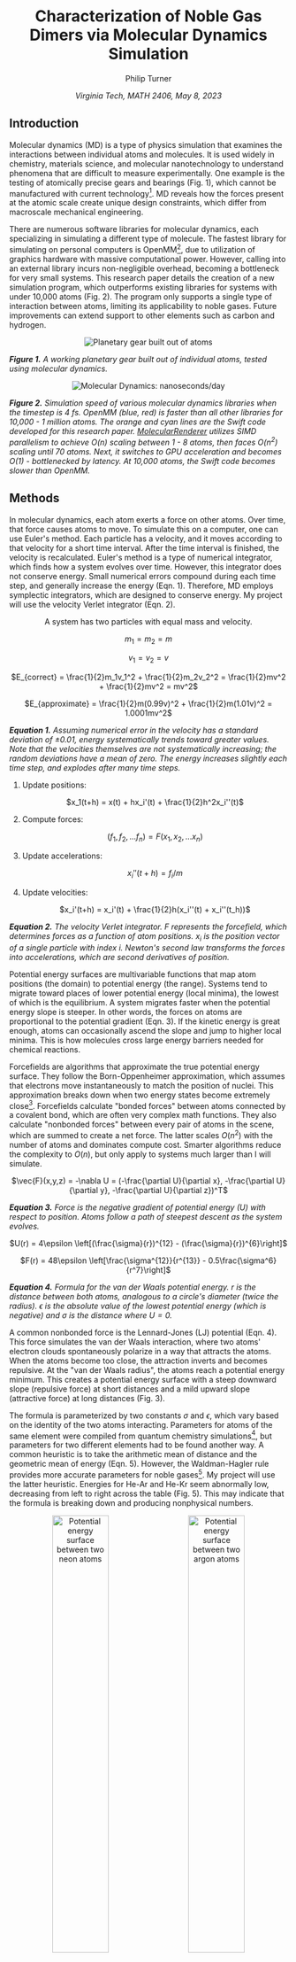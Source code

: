 <div align="center">

# Characterization of Noble Gas Dimers via Molecular Dynamics Simulation

Philip Turner

<i>Virginia Tech, MATH 2406, May 8, 2023</i>

</div>

## Introduction

Molecular dynamics (MD) is a type of physics simulation that examines the interactions between individual atoms and molecules. It is used widely in chemistry, materials science, and molecular nanotechnology to understand phenomena that are difficult to measure experimentally. One example is the testing of atomically precise gears and bearings (Fig. 1), which cannot be manufactured with current technology[^1]. MD reveals how the forces present at the atomic scale create unique design constraints, which differ from macroscale mechanical engineering.

There are numerous software libraries for molecular dynamics, each specializing in simulating a different type of molecule. The fastest library for simulating on personal computers is OpenMM[^2], due to utilization of graphics hardware with massive computational power. However, calling into an external library incurs non-negligible overhead, becoming a bottleneck for very small systems. This research paper details the creation of a new simulation program, which outperforms existing libraries for systems with under 10,000 atoms (Fig. 2). The program only supports a single type of interaction between atoms, limiting its applicability to noble gases. Future improvements can extend support to other elements such as carbon and hydrogen.

<div align="center">

![Planetary gear built out of atoms](./Documentation/Figure_1.gif)

</div>

<i> <b>Figure 1.</b> A working planetary gear built out of individual atoms, tested using molecular dynamics. </i>

<div align="center">

![Molecular Dynamics: nanoseconds/day](./Documentation/Figure_2.png)

</div>

<i> <b>Figure 2.</b> Simulation speed of various molecular dynamics libraries when the timestep is 4 fs. OpenMM (blue, red) is faster than all other libraries for 10,000 - 1 million atoms. The orange and cyan lines are the Swift code developed for this research paper. [MolecularRenderer](https://github.com/philipturner/molecular-renderer) utilizes SIMD parallelism to achieve $O(n)$ scaling between 1 - 8 atoms, then faces $O(n^2)$ scaling until 70 atoms. Next, it switches to GPU acceleration and becomes $O(1)$ - bottlenecked by latency. At 10,000 atoms, the Swift code becomes slower than OpenMM.</i>

## Methods

In molecular dynamics, each atom exerts a force on other atoms. Over time, that force causes atoms to move. To simulate this on a computer, one can use Euler's method. Each particle has a velocity, and it moves according to that velocity for a short time interval. After the time interval is finished, the velocity is recalculated. Euler's method is a type of numerical integrator, which finds how a system evolves over time. However, this integrator does not conserve energy. Small numerical errors compound during each time step, and generally increase the energy (Eqn. 1). Therefore, MD employs symplectic integrators, which are designed to conserve energy. My project will use the velocity Verlet integrator (Eqn. 2).

<div align="center">

A system has two particles with equal mass and velocity.

$m_1 = m_2 = m$

$v_1 = v_2 = v$

$E_{correct} = \frac{1}{2}m_1v_1^2 + \frac{1}{2}m_2v_2^2 = \frac{1}{2}mv^2 + \frac{1}{2}mv^2 = mv^2$

$E_{approximate} = \frac{1}{2}m(0.99v)^2 + \frac{1}{2}m(1.01v)^2 = 1.0001mv^2$

</div>

<i> <b>Equation 1.</b> Assuming numerical error in the velocity has a standard deviation of ±0.01, energy systematically trends toward greater values. Note that the velocities themselves are not systematically increasing; the random deviations have a mean of zero. The energy increases slightly each time step, and explodes after many time steps. </i>

1) Update positions: <div align="center">  $x_1(t+h) = x(t) + hx_i'(t) + \frac{1}{2}h^2x_i''(t)$ </div>

2) Compute forces: <div align="center"> $(f_1,f_2,...f_n) = F(x_1,x_2,...x_n)$ </div>

3) Update accelerations: <div align="center"> $x_i''(t+h) = f_i / m$ </div>

4) Update velocities: <div align="center"> $x_i'(t+h) = x_i'(t) + \frac{1}{2}h(x_i''(t) + x_i''(t_h))$ </div>

<i> <b>Equation 2.</b> The velocity Verlet integrator. $F$ represents the forcefield, which determines forces as a function of atom positions. $x_i$ is the position vector of a single particle with index $i$. Newton's second law transforms the forces into accelerations, which are second derivatives of position. </i>

Potential energy surfaces are multivariable functions that map atom positions (the domain) to potential energy (the range). Systems tend to migrate toward places of lower potential energy (local minima), the lowest of which is the equilibrium. A system migrates faster when the potential energy slope is steeper. In other words, the forces on atoms are proportional to the potential gradient (Eqn. 3). If the kinetic energy is great enough, atoms can occasionally ascend the slope and jump to higher local minima. This is how molecules cross large energy barriers needed for chemical reactions.

Forcefields are algorithms that approximate the true potential energy surface. They follow the Born-Oppenheimer approximation, which assumes that electrons move instantaneously to match the position of nuclei. This approximation breaks down when two energy states become extremely close[^3]. Forcefields calculate "bonded forces" between atoms connected by a covalent bond, which are often very complex math functions. They also calculate "nonbonded forces" between every pair of atoms in the scene, which are summed to create a net force. The latter scales $O(n^2)$ with the number of atoms and dominates compute cost. Smarter algorithms reduce the complexity to $O(n)$, but only apply to systems much larger than I will simulate.

<div align="center">

$\vec{F}(x,y,z) = -\nabla U = (-\frac{\partial U}{\partial x}, -\frac{\partial U}{\partial y}, -\frac{\partial U}{\partial z})^T$

</div>

<i> <b>Equation 3.</b> Force is the negative gradient of potential energy ($U$) with respect to position. Atoms follow a path of steepest descent as the system evolves. </i>

<div align="center">

$U(r) = 4\epsilon \left[(\frac{\sigma}{r})^{12} - (\frac{\sigma}{r})^{6}\right]$

$F(r) = 48\epsilon \left[\frac{\sigma^{12}}{r^{13}} - 0.5\frac{\sigma^6}{r^7}\right]$

</div>

<i> <b>Equation 4.</b> Formula for the van der Waals potential energy. $r$ is the distance between both atoms, analogous to a circle's diameter (twice the radius). $\epsilon$ is the absolute value of the lowest potential energy (which is negative) and $\sigma$ is the distance where $U = 0$. </i>

A common nonbonded force is the Lennard-Jones (LJ) potential (Eqn. 4). This force simulates the van der Waals interaction, where two atoms' electron clouds spontaneously polarize in a way that attracts the atoms. When the atoms become too close, the attraction inverts and becomes repulsive. At the "van der Waals radius", the atoms reach a potential energy minimum. This creates a potential energy surface with a steep downward slope (repulsive force) at short distances and a mild upward slope (attractive force) at long distances (Fig. 3).

The formula is parameterized by two constants $\sigma$ and $\epsilon$, which vary based on the identity of the two atoms interacting. Parameters for atoms of the same element were compiled from quantum chemistry simulations[^4], but parameters for two different elements had to be found another way. A common heuristic is to take the arithmetic mean of distance and the geometric mean of energy (Eqn. 5). However, the Waldman-Hagler rule provides more accurate parameters for noble gases[^5]. My project will use the latter heuristic. Energies for He-Ar and He-Kr seem abnormally low, decreasing from left to right across the table (Fig. 5). This may indicate that the formula is breaking down and producing nonphysical numbers.

<p align="center">
&nbsp;
  <img alt="Potential energy surface between two neon atoms" src="./Documentation/Figure_3a.png" width="45%">
&nbsp; &nbsp;
  <img alt="Potential energy surface between two argon atoms" src=".//Documentation/Figure_3b.png" width="45%">
  &nbsp;
</p>

<i> <b>Figure 3.</b> Potential energy surfaces for vdW interactions between neon-neon and argon-argon pairs[^4]. Å is a unit equivalent to 0.1 nanometers. The global minimum is -0.009 eV for neon and -0.014 eV for argon. </i>

<div align="center">

| Element | $\sigma$ (nm = 10<sup>-9</sup> meters) | $\epsilon$ (meV = 10<sup>-3</sup> electron-V) |  $\epsilon$ (zJ = 10<sup>-21</sup> joules) |
| --- | --- | --- | --- |
| He | 0.2411 nm | 4.570 meV | 0.732 zJ |
| Ne | 0.2687 nm | 8.56 meV | 1.371 zJ |
| Ar | 0.3425 nm | 13.66 meV | 2.189 zJ |
| Kr | 0.3698 nm | 18.2 meV | 2.916 zJ |

</div>

<i> <b>Figure 4.</b> LJ parameters for interactions with other atoms of the same element. eV quantities are converted to SI units (joules) for consistency with other formulas.</i>

<div align="center">

$\sigma_{ij} = (\sigma_{ii} + \sigma_{jj}) / 2$

$\epsilon_{ij} = \sqrt{\epsilon_{ii} \epsilon_{jj}}$

</div>

<i> <b>Equation 5.</b> Simplified method for deriving vdW parameters between two elements $i$ and $j$. </i>

<div align="center">

| Element | He | Ne | Ar | Kr |
| --- | --- | --- | --- | --- |
| He | 0.732 zJ | 0.951 zJ | 0.787 zJ | 0.752 zJ |
| Ne |          | 1.371 zJ | 1.357 zJ | 1.337 zJ |
| Ar |          |          | 2.189 zJ | 2.461 zJ |
| Kr |          |          |          | 2.916 zJ |

</div>

<i> <b>Figure 5.</b> vdW energies using the Waldman-Hagler rule. </i>

Before running the simulation, one needs to choose the time step. Truncation error of the velocity Verlet integrator scales with $O(h^2)$, so doubling the time step leads to 4x error. However, the end goal is to run an MD simulation as fast as possible. Using larger time steps means the simulation can finish more quickly. A standard practice is setting the time step to $\frac{1}{10}$ the duration of the highest-frequency motions you want to capture[^6]. For example, carbon-hydrogen bonds vibrate with a period of 11 fs, so timesteps are typically ~1.1 fs (femtosecond; 10<sup>-15</sup> seconds). The van der Waals attraction between noble gas atoms has a vibrational period of ~1000 fs, several orders of magnitude higher (Eqn. 6, Fig. 6). I will stick with a conservative 1 fs timestep, but 100 fs could theoretically work as well.

<div align="center">

$r_0 = 2^{1/6} \sigma$

$k_{approx} = 2\epsilon(\frac{6}{r_0})^2 = \frac{57.146\epsilon}{\sigma^2}$

</div>

<i> <b>Equation 6.</b> An atom pair is modeled as a spring-mass system undergoing harmonic oscillation. Above is the formula for approximating $k$, the spring stiffness in N/m[^7]. $\sigma$ and $\epsilon$ are parameters from the LJ potential. </i>

<div align="center">

| Atom Pair | $k_{approx}$ | $\mu = \frac{1}{1/m_1 + 1/m_2}$ | $T = 2\pi\sqrt{\mu/k}$ |
| --- | --- | --- | --- |
| Ne-Ne | 1.085 N/m | 1.675E-26 kg |  781 fs |
| Ne-Ar | 0.777 N/m | 2.226E-26 kg | 1064 fs |
| Ar-Ar | 1.066 N/m | 3.317E-26 kg | 1108 fs |

</div>

<i> <b>Figure 6.</b> Derivation of the vibration period for elements that will be simulated. fs is a unit equivalent to 10<sup>-15</sup> seconds.</i>

In some simulations, the primary goal is to observe how changes in the system affect energy. Molecules can release energy after forming strong bonds, which manifests as heat and can be measured precisely. Very large timesteps introduce a large amount of error, which compounds and eventually breaks conservation of energy. Therefore, energy-conserving simulations use relatively small timesteps, on the order of 0.25 fs.

Not every simulation needs to conserve energy. Those that do not can use a thermostat - an algorithm that simulates dissipation of thermal energy into the system's surroundings. Thermostats conserve temperature instead of conserving energy[^8]. This behavior makes the $O(h^2)$ error in the velocity Verlet integrator less of an issue. Timesteps can theoretically be infinite; you only need small-enough steps to capture the dynamics of interest. Thermostats also allow use of lower-precision numbers to perform calculations, so the simulation can run on graphics hardware rather than the CPU. For example, most MD simulators require Nvidia GPUs because Nvidia has hardware support for 64-bit real numbers. However, OpenMM uses thermostats to run simulations entirely in lower-precision 32-bit numbers. This fact makes OpenMM compatible with alternative GPU vendors such as Apple and Intel[^2].

## Results

<div align="center">

![Nine subplots containing trajectory before collision, trajectory after collision, and energy](./Documentation/Figure_7.png)

</div>

<i> <b>Figure 7.</b> Visualization of three 20 ps molecular dynamics simulations, with motions constrained to the XY plane. The upper three graphs show a simulation of four neon atoms, the middle show two neons and two argons, and the bottom show four argons. </i>

In Figure 7, there are three test runs to demonstrate that the MD simulation works correctly. Each simulation starts with four noble gas atoms on a collision course. They start ±0.3 nm away from the origin in the X and Y dimensions, with 30 m/s velocities directed toward the origin. Without interatomic forces, their trajectories would be perfect lines. This is indeed how each simulation begins, but the behavior breaks down at 2 ps (picosecond; 10<sup>-12</sup> seconds). In the energy graphs on the right, the kinetic energy reaches a peak and the atoms reach their maximum velocity. This is analogous to the moment a basketball bounces off the ground. The velocity is accelerating, then suddenly switches direction.

When all atoms are of the same element (top; neon, bottom; argon), the system is symmetric. The atoms' motion must adhere to this symmetry, forcing them into the LJ potential energy surface's repulsive region. Their kinetic energy instantly drops to zero, then sharply rebounds, all within a fraction of a picosecond. This behavior reflects that the repulsive region of the LJ potential energy surface is orders of magnitude sharper than the attractive region.

Originally, I wanted to simulate several dozen particles and observe the phase change from gas to liquid. At room temperature, one argon atom has ~5 zJ (zeptojoule; 10<sup>-21</sup> joules) of kinetic energy, around 10x larger than the kinetic energy per atom in my simulations (2 zJ / 4 atoms = 0.5 zJ). That equates to ~27 K ($\frac{1}{10}$ of 273 K), under the melting point of argon. In theory, the atoms would condense into a solid or liquid because of van der Waals forces. The energy of the potential well (~1-2 zJ) would exceed the kinetic energy, preventing them from escaping into the gas phase. Something similar to condensation happens in the mixed neon-argon simulation (the graph in the horizontal and vertical center). Each neon pairs up with another argon to form van der Waals molecules, held together by the attractive vdW force. Their trajectories are spiral-shaped because the bonded atoms are rotating around each other.

<div align="center">

![Nine subplots containing trajectory before collision, trajectory after collision, and energy](./Documentation/Figure_8.png)

</div>

<i> <b>Figure 8.</b> The molecular dynamics simulations from Figure 7, extended to 60 ps. </i>

Figure 8 shows the same simulations running for longer times. Not only do the Ne-Ar molecules remain intact; new neon-neon molecules form. They rotate more slowly, but have a similar bond length of ~0.4 nm. This is much larger than any covalent bond (carbon-carbon, 0.15 nm) and abnormally large like a vdW bond (helium-helium, 5.2 nm). The formation of this bond was exothermic, permanently liberating ~0.2 zJ/pair of potential energy into thermal (kinetic) energy. This is less than the 1.371 zJ used to parameterize the LJ potential between neon atoms.

vdW molecules are difficult to synthesize because their binding energy is easily overcome by small fluctuations. Noble gas atoms have complete valence shells, preventing them from forming covalent bonds. The only alternative - vdW bonds - are an order of magnitude weaker. The simulation results demonstrate how MD enables the study of exotic chemicals and nanomachines, which cannot be created in experiment with current technology.

[^1]: K. E. Drexler, "Molecular machinery and manufacturing with applications to computation," <i>MIT Libraries.</i> August 9, 1991. https://dspace.mit.edu/handle/1721.1/27999

[^2]: P. Eastman, et al. "OpenMM 7: Rapid development of high performance algorithms for molecular dynamics," <i>PLOS Computational Biology.</i> July 26, 2017. https://journals.plos.org/ploscompbiol/article?id=10.1371/journal.pcbi.1005659

[^3]: L. Che, Z. Ren, et al. "Breakdown of the Born-Oppenheimer Approximation in the F + o-D2 → DF + D Reaction," <i>Science.</i> August 24, 2007. https://www.science.org/doi/10.1126/science.1144984

[^4]: P. Hadley. "Van der Waals potential," <i>Molecular and Solid State Physics.</i> c. 2011-2016. http://lampx.tugraz.at/~hadley/ss1/molecules/VdW.php

[^5]: Digital Research Alliance of Canada. "Practical considerations for Molecular Dynamics: Force Fields and Interactions," <i>GitHub Pages.</i> April 4, 2023. https://computecanada.github.io/molmodsim-md-theory-lesson-novice/01-Force_Fields_and_Interactions/index.html

[^6]: E. Braun, J. Gilmer, H. Mayes, D. Mobley, J. Monroe, S. Prasad, D. Zuckerman. "Best Practices for Foundations in Molecular Simulations [Article v1.0]," <i>Living J. Comp. Mol. Sci.</i> Nov. 29, 2018. https://livecomsjournal.org/index.php/livecoms/article/view/v1i1e5957

[^7]: Gert. "How to determine the spring constant in a Lennard-Jones potential [closed]," <i>Stack Exchange.</i> Jan. 23, 2021. https://physics.stackexchange.com/a/609697

[^8]: G. Bussi, D. Donadio, M. Parrinello. "Canonical sampling through velocity rescaling," <i>The Journal of Chemical Physics.</i> Jan. 3, 2007. https://pubs.aip.org/aip/jcp/article/126/1/014101/186581/Canonical-sampling-through-velocity-rescaling
